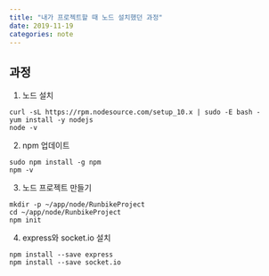 ```yaml
---
title: "내가 프로젝트할 때 노드 설치했던 과정"
date: 2019-11-19
categories: note
---
```

## 과정

1. 노드 설치
```
curl -sL https://rpm.nodesource.com/setup_10.x | sudo -E bash -
yum install -y nodejs
node -v
```


2. npm 업데이트
```
sudo npm install -g npm
npm -v
```


3. 노드 프로젝트 만들기
```
mkdir -p ~/app/node/RunbikeProject
cd ~/app/node/RunbikeProject
npm init
```

4. express와 socket.io 설치
```
npm install --save express
npm install --save socket.io
```
